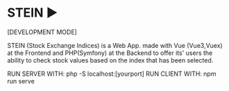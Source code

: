 # STEIN ▶️


[DEVELOPMENT MODE]

STEIN (Stock Exchange Indices) is a Web App. made with Vue (Vue3,Vuex) at the Frontend and PHP(Symfony) at the Backend to offer its' users the ability to check stock values based on the index that has been selected.

RUN SERVER WITH: php -S localhost:[yourport]
RUN CLIENT WITH: npm run serve
